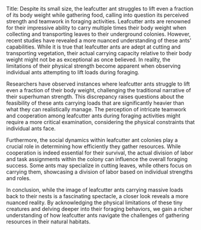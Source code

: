 Title: Despite its small size, the leafcutter ant struggles to lift even a fraction of its body weight while gathering food, calling into question its perceived strength and teamwork in foraging activities.
Leafcutter ants are renowned for their impressive ability to carry multiple times their body weight when collecting and transporting leaves to their underground colonies. However, recent studies have revealed a more nuanced understanding of these ants' capabilities. While it is true that leafcutter ants are adept at cutting and transporting vegetation, their actual carrying capacity relative to their body weight might not be as exceptional as once believed. In reality, the limitations of their physical strength become apparent when observing individual ants attempting to lift loads during foraging.

Researchers have observed instances where leafcutter ants struggle to lift even a fraction of their body weight, challenging the traditional narrative of their superhuman strength. This discrepancy raises questions about the feasibility of these ants carrying loads that are significantly heavier than what they can realistically manage. The perception of intricate teamwork and cooperation among leafcutter ants during foraging activities might require a more critical examination, considering the physical constraints that individual ants face.

Furthermore, the social dynamics within leafcutter ant colonies play a crucial role in determining how efficiently they gather resources. While cooperation is indeed essential for their survival, the actual division of labor and task assignments within the colony can influence the overall foraging success. Some ants may specialize in cutting leaves, while others focus on carrying them, showcasing a division of labor based on individual strengths and roles.

In conclusion, while the image of leafcutter ants carrying massive loads back to their nests is a fascinating spectacle, a closer look reveals a more nuanced reality. By acknowledging the physical limitations of these tiny creatures and delving deeper into their foraging behaviors, we gain a richer understanding of how leafcutter ants navigate the challenges of gathering resources in their natural habitats.